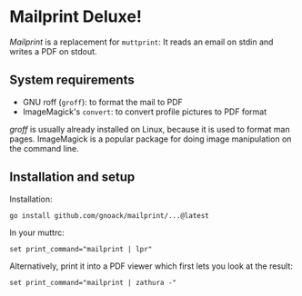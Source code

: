 # Mailprint Deluxe!

*Mailprint* is a replacement for `muttprint`: It reads an email on
stdin and writes a PDF on stdout.

## System requirements

* GNU roff (`groff`): to format the mail to PDF
* ImageMagick's `convert`: to convert profile pictures to PDF format

*groff* is usually already installed on Linux,
because it is used to format man pages.
ImageMagick is a popular package for doing
image manipulation on the command line.

## Installation and setup

Installation:

```
go install github.com/gnoack/mailprint/...@latest
```

In your muttrc:

```
set print_command="mailprint | lpr"
```

Alternatively, print it into a PDF viewer which first lets you look at
the result:

```
set print_command="mailprint | zathura -"
```
